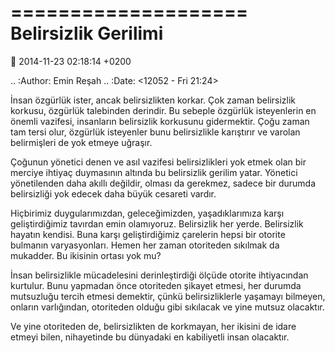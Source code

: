 ====================
Belirsizlik Gerilimi
====================

:date: 2014-11-23 02:18:14 +0200

.. :Author: Emin Reşah
.. :Date:   <12052 - Fri 21:24>

İnsan özgürlük ister, ancak belirsizlikten korkar. Çok zaman belirsizlik
korkusu, özgürlük talebinden derindir. Bu sebeple özgürlük isteyenlerin
en önemli vazifesi, insanların belirsizlik korkusunu gidermektir. Çoğu
zaman tam tersi olur, özgürlük isteyenler bunu belirsizlikle karıştırır
ve varolan belirmişleri de yok etmeye uğraşır.

Çoğunun yönetici denen ve asıl vazifesi belirsizlikleri yok etmek olan
bir merciye ihtiyaç duymasının altında bu belirsizlik gerilim yatar.
Yönetici yönetilenden daha akıllı değildir, olması da gerekmez, sadece
bir durumda belirsizliği yok edecek daha büyük cesareti vardır.

Hiçbirimiz duygularımızdan, geleceğimizden, yaşadıklarımıza karşı
geliştirdiğimiz tavırdan emin olamıyoruz. Belirsizlik her yerde.
Belirsizlik hayatın kendisi. Buna karşı geliştirdiğimiz çarelerin hepsi
bir otorite bulmanın varyasyonları. Hemen her zaman otoriteden sıkılmak
da mukadder. Bu ikisinin ortası yok mu?

İnsan belirsizlikle mücadelesini derinleştirdiği ölçüde otorite
ihtiyacından kurtulur. Bunu yapmadan önce otoriteden şikayet etmesi, her
durumda mutsuzluğu tercih etmesi demektir, çünkü belirsizliklerle
yaşamayı bilmeyen, onların varlığından, otoriteden olduğu gibi sıkılacak
ve yine mutsuz olacaktır.

Ve yine otoriteden de, belirsizlikten de korkmayan, her ikisini de idare
etmeyi bilen, nihayetinde bu dünyadaki en kabiliyetli insan olacaktır.
